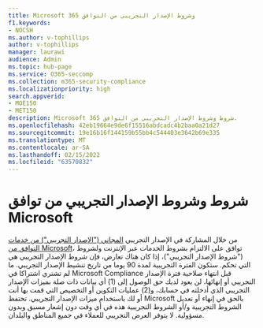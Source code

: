 ```yaml
---
title: Microsoft 365 وشروط الإصدار التجريبي من التوافق
f1.keywords:
- NOCSH
ms.author: v-tophillips
author: v-tophillips
manager: laurawi
audience: Admin
ms.topic: hub-page
ms.service: O365-seccomp
ms.collection: m365-security-compliance
ms.localizationpriority: high
search.appverid:
- MOE150
- MET150
description: Microsoft 365 شروط وشروط الإصدار التجريبي من التوافق.
ms.openlocfilehash: 42eb19664e9de6f15516abdcadc4b2baa0a21d27
ms.sourcegitcommit: 19e16b16f144159b55bb4c544403e3642b69e335
ms.translationtype: MT
ms.contentlocale: ar-SA
ms.lasthandoff: 02/15/2022
ms.locfileid: "63570832"
---
```

# <a name="microsoft-compliance-trial-terms-and-conditions"></a>شروط وشروط الإصدار التجريبي من توافق Microsoft

من خلال المشاركة في الإصدار التجريبي [المجاني ("الإصدار التجريبي") من خدمات التوافق من Microsoft](compliance-easy-trials.md)، توافق على الالتزام بشروط الخدمات عبر [](https://go.microsoft.com/fwlink/?linkid=2108910) الإنترنت ولشروط ("شروط الإصدار التجريبي")، إذا كان هناك تعارض، فإن شروط الإصدار التجريبي هي التي تحكم. ستكون الفترة التجريبية لمدة 90 يوما من تاريخ تنشيط الإصدار التجريبي. ما لم تشتري اشتراكا في Microsoft Compliance قبل انتهاء صلاحية فترة الإصدار التجريبي أو إنهائها، لن يعود لديك حق الوصول إلى (1) أي بيانات ذات صلة بميزات الإصدار التجريبي الذي أدخلته في حسابك، و(2) عمليات التكوين أو التخصيص التي قمت بها أنت أو لك باستخدام ميزات الإصدار التجريبي. تحتفظ Microsoft بالحق في إنهاء أو تعديل الشروط التجريبية و/أو الشروط التجريبية هذه في أي وقت دون إشعار مسبق وبدون مسؤولية. لا يتوفر العرض التجريبي للعملاء في جميع المناطق والبلدان.
